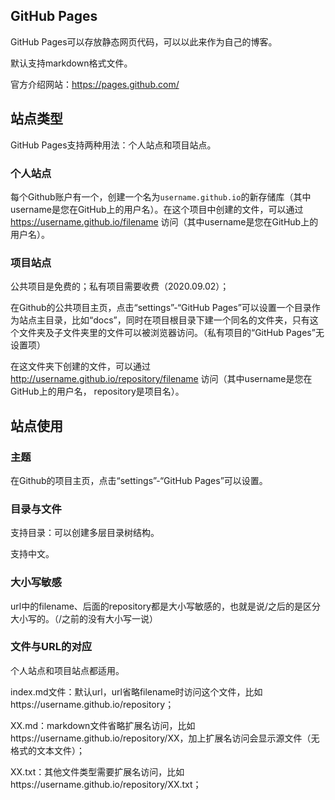 

##  GitHub Pages

GitHub Pages可以存放静态网页代码，可以以此来作为自己的博客。

默认支持markdown格式文件。

官方介绍网站：https://pages.github.com/







## 站点类型

GitHub Pages支持两种用法：个人站点和项目站点。



### 个人站点

每个Github账户有一个，创建一个名为`username.github.io`的新存储库（其中username是您在GitHub上的用户名）。在这个项目中创建的文件，可以通过 https://username.github.io/filename 访问（其中username是您在GitHub上的用户名）。



### 项目站点

公共项目是免费的；私有项目需要收费（2020.09.02）；

在Github的公共项目主页，点击“settings”-“GitHub Pages”可以设置一个目录作为站点主目录，比如“docs”，同时在项目根目录下建一个同名的文件夹，只有这个文件夹及子文件夹里的文件可以被浏览器访问。（私有项目的“GitHub Pages”无设置项）

在这文件夹下创建的文件，可以通过  http://username.github.io/repository/filename 访问（其中username是您在GitHub上的用户名， repository是项目名）。



## 站点使用



### 主题

在Github的项目主页，点击“settings”-“GitHub Pages”可以设置。



### 目录与文件

支持目录：可以创建多层目录树结构。

支持中文。



### 大小写敏感

url中的filename、后面的repository都是大小写敏感的，也就是说/之后的是区分大小写的。（/之前的没有大小写一说）



### 文件与URL的对应

个人站点和项目站点都适用。

index.md文件：默认url，url省略filename时访问这个文件，比如https://username.github.io/repository；

XX.md：markdown文件省略扩展名访问，比如https://username.github.io/repository/XX，加上扩展名访问会显示源文件（无格式的文本文件）；

XX.txt：其他文件类型需要扩展名访问，比如https://username.github.io/repository/XX.txt；











